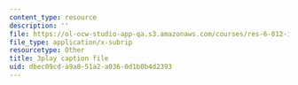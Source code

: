 ```yaml
---
content_type: resource
description: ''
file: https://ol-ocw-studio-app-qa.s3.amazonaws.com/courses/res-6-012-introduction-to-probability-spring-2018/dbec09cda9a851a2a0360d1b0b4d2393_ArfHGPHL8kU.vtt
file_type: application/x-subrip
resourcetype: Other
title: 3play caption file
uid: dbec09cd-a9a8-51a2-a036-0d1b0b4d2393
---
```


